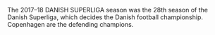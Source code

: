 The 2017–18 DANISH SUPERLIGA season was the 28th season of the Danish Superliga, which decides the Danish football championship. Copenhagen are the defending champions.

